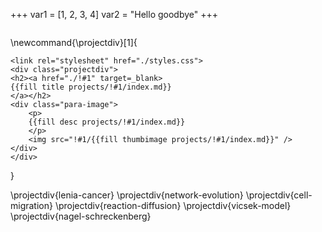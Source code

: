+++
var1 = [1, 2,
  3, 4]
var2 = "Hello goodbye"
+++

~~~
~~~

\newcommand{\projectdiv}[1]{
~~~
<link rel="stylesheet" href="./styles.css">
<div class="projectdiv">
<h2><a href="./!#1" target=_blank>
{{fill title projects/!#1/index.md}}
</a></h2>
<div class="para-image">
    <p>
    {{fill desc projects/!#1/index.md}}
    </p>
    <img src="!#1/{{fill thumbimage projects/!#1/index.md}}" />
</div>
</div>
~~~
}

\projectdiv{lenia-cancer}
\projectdiv{network-evolution}
\projectdiv{cell-migration}
\projectdiv{reaction-diffusion}
\projectdiv{vicsek-model}
\projectdiv{nagel-schreckenberg}
